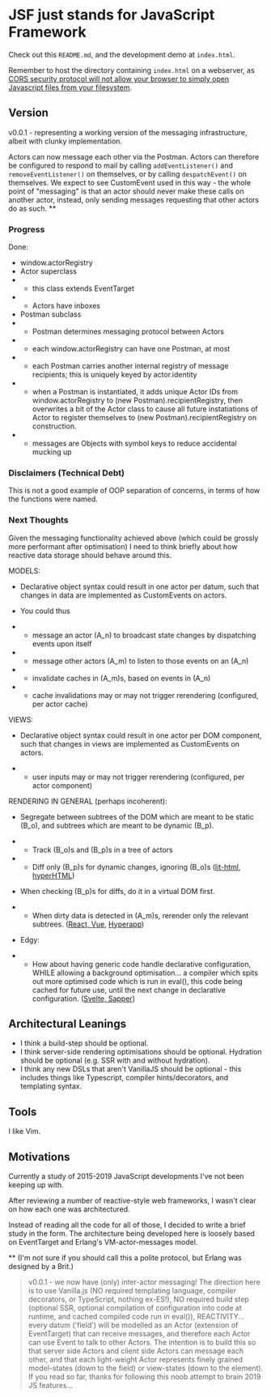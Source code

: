 # JSF just stands for JavaScript Framework

Check out this `README.md`, and the development demo at `index.html`.

Remember to host the directory containing `index.html` on a webserver, as [CORS
security protocol will not allow your browser to simply open Javascript files
from your
filesystem](https://stackoverflow.com/questions/46992463/es6-module-support-in-chrome-62-chrome-canary-64-does-not-work-locally-cors-er).

## Version

v0.0.1 - representing a working version of the messaging infrastructure, albeit
with clunky implementation.

Actors can now message each other via the Postman. Actors can therefore be
configured to respond to mail by calling `addEventListener()` and
`removeEventListener()` on themselves, or by calling `despatchEvent()` on
themselves. We expect to see CustomEvent used in this way - the whole point of
"messaging" is that an actor should never make these calls on
another actor, instead, only sending messages requesting that other actors do as
such. **

### Progress

Done:
- window.actorRegistry
- Actor superclass
- - this class extends EventTarget
- - Actors have inboxes
- Postman subclass
- - Postman determines messaging protocol between Actors
- - each window.actorRegistry can have one Postman, at most
- - each Postman carries another internal registry of message recipients; this
  is uniquely keyed by actor.identity 
- - when a Postman is instantiated, it adds unique Actor IDs from
  window.actorRegistry to (new Postman).recipientRegistry, then overwrites a bit
  of the Actor class to cause all future instatiations of Actor to register
  themselves to (new Postman).recipientRegistry on construction.
- - messages are Objects with symbol keys to reduce accidental mucking up

### Disclaimers (Technical Debt)

This is not a good example of OOP separation of concerns, in terms of how the
functions were named.

### Next Thoughts

Given the messaging functionality achieved above (which could be grossly more
performant after optimisation) I need to think briefly about how reactive data
storage should behave around this.

MODELS:

-   Declarative object syntax could result in one actor per datum, such that
    changes in data are implemented as CustomEvents on actors.

-   You could thus 

-   -   message an actor (A_n) to broadcast state changes by dispatching events upon itself

-   -   message other actors (A_m) to listen to those events on an (A_n)

-   -   invalidate caches in (A_m)s, based on events in (A_n)

-   -   cache invalidations may or may not trigger rerendering (configured, per
        actor cache)

VIEWS:

-   Declarative object syntax could result in one actor per DOM component, such
    that changes in views are implemented as CustomEvents on actors.

-   -   user inputs may or may not trigger rerendering (configured, per actor
    component)

RENDERING IN GENERAL (perhaps incoherent):

-   Segregate between subtrees of the DOM which are meant to be static (B_o), and
    subtrees which are meant to be dynamic (B_p).

-   -   Track (B_o)s and (B_p)s in a tree of actors

-   -   Diff only (B_p)s for dynamic changes, ignoring (B_o)s
        ([lit-html](https://www.youtube.com/watch?v=ruql541T7gc),
        [hyperHTML](https://gist.github.com/WebReflection/ab43649d9e4a53ac900b5924c77a310e]))

-   When checking (B_p)s for diffs, do it in a virtual DOM first.

-   -   When dirty data is detected in (A_m)s, rerender only the relevant
        subtrees. ([React,
        Vue](https://bitsofco.de/understanding-the-virtual-dom/),
        [Hyperapp](https://github.com/jorgebucaran/hyperapp))  

-   Edgy:

-   -   How about having generic code handle declarative configuration, WHILE
    allowing a background optimisation... a compiler which spits out more
    optimised code which is run in eval(), this code being cached for future
    use, until the next change in declarative configuration. ([Svelte,
    Sapper](https://svelte.dev/blog/svelte-3-rethinking-reactivity)) 

## Architectural Leanings

-   I think a build-step should be optional. 
-   I think server-side rendering optimisations should be optional. Hydration
    should be optional (e.g. SSR with and without hydration).
-   I think any new DSLs that aren't VanillaJS should be optional - this
    includes things like Typescript, compiler hints/decorators, and templating
    syntax.

## Tools

I like Vim.

## Motivations

Currently a study of 2015-2019 JavaScript developments I've not been keeping up with.

After reviewing a number of reactive-style web frameworks, I wasn't clear on how each 
one was architectured.

Instead of reading all the code for all of those, I decided to write a brief study in 
the form. The architecture being developed here is loosely based on EventTarget and
Erlang's VM-actor-messages model.

** (I'm not sure if you should call this a polite protocol, but Erlang was
designed by a Brit.) 

> v0.0.1 - we now have (only) inter-actor messaging! The direction here is to
> use Vanilla.js (NO required templating language, compiler decorators, or
> TypeScript, nothing ex-ES!), NO required build step (optional SSR, optional
> compilation of configuration into code at runtime, and cached compiled code
> run in eval()), REACTIVITY... every datum ('field') will be modelled as an
> Actor (extension of EventTarget) that can receive messages, and therefore each
> Actor can use Event to talk to other Actors. The intention is to build this so
> that server side Actors and client side Actors can message each other, and
> that each light-weight Actor represents finely grained model-states (down to
> the field) or view-states (down to the element). If you read so far, thanks
> for following this noob attempt to brain 2019 JS features...
